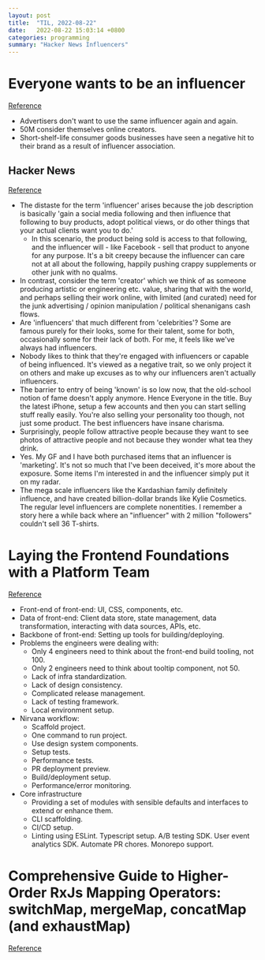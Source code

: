 ```yaml
---
layout: post
title:  "TIL, 2022-08-22"
date:   2022-08-22 15:03:14 +0800
categories: programming
summary: "Hacker News Influencers"
---
```


# Everyone wants to be an influencer
[Reference](https://www.axios.com/2021/09/26/everyone-wants-to-be-an-influencer)

- Advertisers don't want to use the same influencer again and again.
- 50M consider themselves online creators.
- Short-shelf-life consumer goods businesses have seen a negative hit to their brand as a result of influencer association.

## Hacker News
[Reference](https://news.ycombinator.com/item?id=28661268)

- The distaste for the term 'influencer' arises because the job description is basically 'gain a social media following and then influence that following to buy products, adopt political views, or do other things that your actual clients want you to do.'
  - In this scenario, the product being sold is access to that following, and the influencer will - like Facebook - sell that product to anyone for any purpose. It's a bit creepy because the influencer can care not at all about the following, happily pushing crappy supplements or other junk with no qualms.
- In contrast, consider the term 'creator' which we think of as someone producing artistic or engineering etc. value, sharing that with the world, and perhaps selling their work online, with limited (and curated) need for the junk advertising / opinion manipulation / political shenanigans cash flows.
- Are 'influencers' that much different from 'celebrities'? Some are famous purely for their looks, some for their talent, some for both, occasionally some for their lack of both. For me, it feels like we've always had influencers.
- Nobody likes to think that they're engaged with influencers or capable of being influenced. It's viewed as a negative trait, so we only project it on others and make up excuses as to why our influencers aren't actually influencers.
- The barrier to entry of being 'known' is so low now, that the old-school notion of fame doesn't apply anymore. Hence Everyone in the title. Buy the latest iPhone, setup a few accounts and then you can start selling stuff really easily. You're also selling your personality too though, not just some product. The best influencers have insane charisma.
- Surprisingly, people follow attractive people because they want to see photos of attractive people and not because they wonder what tea they drink.
- Yes. My GF and I have both purchased items that an influencer is 'marketing'. It's not so much that I've been deceived, it's more about the exposure. Some items I'm interested in and the influencer simply put it on my radar.
- The mega scale influencers like the Kardashian family definitely influence, and have created billion-dollar brands like Kylie Cosmetics. The regular level influencers are complete nonentities. I remember a story here a while back where an "influencer" with 2 million "followers" couldn't sell 36 T-shirts.

# Laying the Frontend Foundations with a Platform Team
[Reference](https://engineering.razorpay.com/laying-the-frontend-foundations-with-a-platform-team-62c21c37bf9c)

- Front-end of front-end: UI, CSS, components, etc.
- Data of front-end: Client data store, state management, data transformation, interacting with data sources, APIs, etc.
- Backbone of front-end: Setting up tools for building/deploying.
- Problems the engineers were dealing with:
  - Only 4 engineers need to think about the front-end build tooling, not 100.
  - Only 2 engineers need to think about tooltip component, not 50.
  - Lack of infra standardization.
  - Lack of design consistency.
  - Complicated release management.
  - Lack of testing framework.
  - Local environment setup.
- Nirvana workflow:
  - Scaffold project.
  - One command to run project.
  - Use design system components.
  - Setup tests.
  - Performance tests.
  - PR deployment preview.
  - Build/deployment setup.
  - Performance/error monitoring.
- Core infrastructure
  - Providing a set of modules with sensible defaults and interfaces to extend or enhance them.
  - CLI scaffolding.
  - CI/CD setup.
  - Linting using ESLint. Typescript setup. A/B testing SDK. User event analytics SDK. Automate PR chores. Monorepo support.

# Comprehensive Guide to Higher-Order RxJs Mapping Operators: switchMap, mergeMap, concatMap (and exhaustMap)
[Reference](https://blog.angular-university.io/rxjs-higher-order-mapping/)
